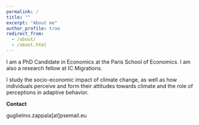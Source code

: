 ```yaml
---
permalink: /
title: ""
excerpt: "About me"
author_profile: true
redirect_from: 
  - /about/
  - /about.html
---
```



I am a PhD Candidate in Economics at the Paris School of Economics. I am also a research fellow at IC Migrations. 

I study the socio-economic impact of climate change, as well as how individuals perceive and form their attitudes towards climate and the role of perceptions in adaptive behavior.

**Contact**

guglielmo.zappala[at]psemail.eu
